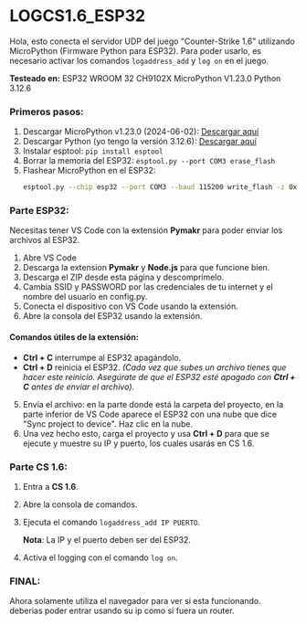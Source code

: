 # LOGCS1.6_ESP32

Hola, esto conecta el servidor UDP del juego "Counter-Strike 1.6" utilizando MicroPython (Firmware Python para ESP32). Para poder usarlo, es necesario activar los comandos `logaddress_add` y `log on` en el juego.

**Testeado en:**
ESP32 WROOM 32 CH9102X
MicroPython V1.23.0
Python 3.12.6

### Primeros pasos:

1. Descargar MicroPython v1.23.0 (2024-06-02): [Descargar aquí](https://micropython.org/download/ESP32_GENERIC/)
2. Descargar Python (yo tengo la versión 3.12.6): [Descargar aquí](https://www.python.org/downloads/)
3. Instalar esptool: `pip install esptool`
4. Borrar la memoria del ESP32: `esptool.py --port COM3 erase_flash`
5. Flashear MicroPython en el ESP32: 
   ```bash
   esptool.py --chip esp32 --port COM3 --baud 115200 write_flash -z 0x1000 Ruta\archivo.bin

### Parte ESP32:

Necesitas tener VS Code con la extensión **Pymakr** para poder enviar los archivos al ESP32.  

1. Abre VS Code
2. Descarga la extension **Pymakr** y **Node.js** para que funcione bien.
3. Descarga el ZIP desde esta página y descomprímelo.
4. Cambia SSID y PASSWORD por las credenciales de tu internet y el nombre del usuario en config.py.
5. Conecta el dispositivo con VS Code usando la extensión.
6. Abre la consola del ESP32 usando la extensión.

#### Comandos útiles de la extensión:
- **Ctrl + C** interrumpe al ESP32 apagándolo.
- **Ctrl + D** reinicia el ESP32. *(Cada vez que subes un archivo tienes que hacer este reinicio. Asegúrate de que el ESP32 esté apagado con **Ctrl + C** antes de enviar el archivo).*

5. Envía el archivo: en la parte donde está la carpeta del proyecto, en la parte inferior de VS Code aparece el ESP32 con una nube que dice "Sync project to device". Haz clic en la nube.
6. Una vez hecho esto, carga el proyecto y usa **Ctrl + D** para que se ejecute y muestre su IP y puerto, los cuales usarás en CS 1.6.

### Parte CS 1.6:
1. Entra a **CS 1.6**.
2. Abre la consola de comandos.
3. Ejecuta el comando `logaddress_add IP PUERTO`.

   **Nota**: La IP y el puerto deben ser del ESP32.

4. Activa el logging con el comando `log on`.

### FINAL:
Ahora solamente utiliza el navegador para ver si esta funcionando.  
deberias poder entrar usando su ip como si fuera un router.
